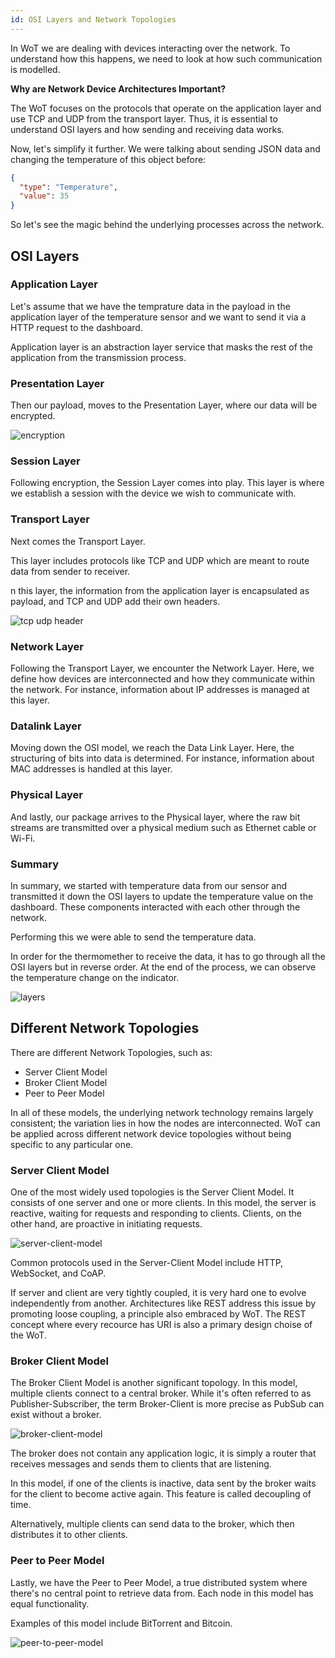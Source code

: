 ```yaml
---
id: OSI Layers and Network Topologies
---
```


In WoT we are dealing with devices interacting over the network. To understand how this happens, we need to look at how such communication is modelled.

**Why are Network Device Architectures Important?**

The WoT focuses on the protocols that operate on the application layer and use TCP and UDP from the transport layer. Thus, it is essential to understand OSI layers and how sending and receiving data works.

Now, let's simplify it further. We were talking about sending JSON data and changing the temperature of this object before:

```json
{
  "type": "Temperature",
  "value": 35
}
```

So let's see the magic behind the underlying processes across the network.

## OSI Layers

### Application Layer

Let's assume that we have the temprature data in the payload in the application layer of the temperature sensor and we want to send it via a HTTP request to the dashboard.

Application layer is an abstraction layer service that masks the rest of the application from the transmission process.

### Presentation Layer

Then our payload, moves to the Presentation Layer, where our data will be encrypted.

![encryption](/img/9-OSI-Layers/encryption.png)

### Session Layer

Following encryption, the Session Layer comes into play. This layer is where we establish a session with the device we wish to communicate with.

### Transport Layer

Next comes the Transport Layer.

This layer includes protocols like TCP and UDP which are meant to route data from sender to receiver.

n this layer, the information from the application layer is encapsulated as payload, and TCP and UDP add their own headers.

![tcp udp header](/img/9-OSI-Layers/tcp-udp-header.png)

### Network Layer

Following the Transport Layer, we encounter the Network Layer. Here, we define how devices are interconnected and how they communicate within the network. For instance, information about IP addresses is managed at this layer.

### Datalink Layer

Moving down the OSI model, we reach the Data Link Layer. Here, the structuring of bits into data is determined. For instance, information about MAC addresses is handled at this layer.

### Physical Layer

And lastly, our package arrives to the Physical layer, where the raw bit streams are transmitted over a physical medium such as Ethernet cable or Wi-Fi.

### Summary

In summary, we started with temperature data from our sensor and transmitted it down the OSI layers to update the temperature value on the dashboard. These components interacted with each other through the network.

Performing this we were able to send the temperature data.

In order for the thermomether to receive the data, it has to go through all the OSI layers but in reverse order. At the end of the process, we can observe the temperature change on the indicator.

![layers](/img/tutorial/OSI-Layers/layers.png)

## Different Network Topologies

There are different Network Topologies, such as:

- Server Client Model
- Broker Client Model
- Peer to Peer Model

In all of these models, the underlying network technology remains largely consistent; the variation lies in how the nodes are interconnected. WoT can be applied across different network device topologies without being specific to any particular one.

### Server Client Model

One of the most widely used topologies is the Server Client Model. It consists of one server and one or more clients. In this model, the server is reactive, waiting for requests and responding to clients. Clients, on the other hand, are proactive in initiating requests.

![server-client-model](/img/9-OSI-Layers/server-client-model.png)

Common protocols used in the Server-Client Model include HTTP, WebSocket, and CoAP.

If server and client are very tightly coupled, it is very hard one to evolve independently from another. Architectures like REST address this issue by promoting loose coupling, a principle also embraced by WoT. The REST concept where every recource has URI is also a primary design choise of the WoT.

### Broker Client Model

The Broker Client Model is another significant topology. In this model, multiple clients connect to a central broker. While it's often referred to as Publisher-Subscriber, the term Broker-Client is more precise as PubSub can exist without a broker.

![broker-client-model](/img/9-OSI-Layers/broker-client-model.png)

The broker does not contain any application logic, it is simply a router that receives messages and sends them to clients that are listening.

In this model, if one of the clients is inactive, data sent by the broker waits for the client to become active again. This feature is called decoupling of time.

Alternatively, multiple clients can send data to the broker, which then distributes it to other clients.

### Peer to Peer Model

Lastly, we have the Peer to Peer Model, a true distributed system where there's no central point to retrieve data from. Each node in this model has equal functionality.

Examples of this model include BitTorrent and Bitcoin.

![peer-to-peer-model](/img/9-OSI-Layers/peer-to-peer-model.png)
